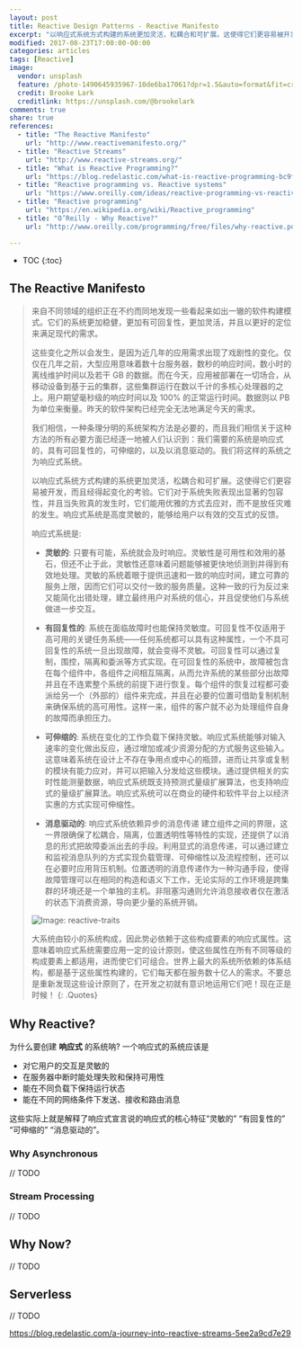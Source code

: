 ```yaml
---
layout: post
title: Reactive Design Patterns - Reactive Manifesto
excerpt: "以响应式系统方式构建的系统更加灵活，松耦合和可扩展。这使得它们更容易被开发，而且经得起变化的考验。它们对于系统失败表现出显著的包容性，并且当失败真的发生时，它们能用优雅的方式去应对，而不是放任灾难的发生。响应式系统是高度灵敏的，能够给用户以有效的交互式的反馈。"
modified: 2017-08-23T17:00:00-00:00
categories: articles
tags: [Reactive]
image:
  vendor: unsplash
  feature: /photo-1490645935967-10de6ba17061?dpr=1.5&auto=format&fit=crop&w=1080&h=735&q=80&cs=tinysrgb&crop=
  credit: Brooke Lark
  creditlink: https://unsplash.com/@brookelark
comments: true
share: true
references:
  - title: "The Reactive Manifesto"
    url: "http://www.reactivemanifesto.org/"
  - title: "Reactive Streams"
    url: "http://www.reactive-streams.org/"
  - title: "What is Reactive Programming?"
    url: "https://blog.redelastic.com/what-is-reactive-programming-bc9fa7f4a7fc"
  - title: "Reactive programming vs. Reactive systems"
    url: "https://www.oreilly.com/ideas/reactive-programming-vs-reactive-systems"
  - title: "Reactive programming"
    url: "https://en.wikipedia.org/wiki/Reactive_programming"
  - title: "O’Reilly - Why Reactive?"
    url: "http://www.oreilly.com/programming/free/files/why-reactive.pdf"

---
```


* TOC
{:toc}

## The Reactive Manifesto

>来自不同领域的组织正在不约而同地发现一些看起来如出一辙的软件构建模式。它们的系统更加稳健，更加有可回复性，更加灵活，并且以更好的定位来满足现代的需求。
>
>这些变化之所以会发生，是因为近几年的应用需求出现了戏剧性的变化。仅仅在几年之前，大型应用意味着数十台服务器，数秒的响应时间，数小时的离线维护时间以及若干 GB 的数据。而在今天，应用被部署在一切场合，从移动设备到基于云的集群，这些集群运行在数以千计的多核心处理器的之上。用户期望毫秒级的响应时间以及 100% 的正常运行时间。数据则以 PB 为单位来衡量。昨天的软件架构已经完全无法地满足今天的需求。
>
>我们相信，一种条理分明的系统架构方法是必要的，而且我们相信关于这种方法的所有必要方面已经逐一地被人们认识到：我们需要的系统是响应式的，具有可回复性的，可伸缩的，以及以消息驱动的。我们将这样的系统之为响应式系统。
>
>以响应式系统方式构建的系统更加灵活，松耦合和可扩展。这使得它们更容易被开发，而且经得起变化的考验。它们对于系统失败表现出显著的包容性，并且当失败真的发生时，它们能用优雅的方式去应对，而不是放任灾难的发生。响应式系统是高度灵敏的，能够给用户以有效的交互式的反馈。
>
>响应式系统是:
>
> * **灵敏的**: 只要有可能，系统就会及时响应。灵敏性是可用性和效用的基石，但还不止于此，灵敏性还意味着问题能够被更快地侦测到并得到有效地处理。灵敏的系统着眼于提供迅速和一致的响应时间，建立可靠的服务上限，因而它们可以交付一致的服务质量。这种一致的行为反过来又能简化出错处理，建立最终用户对系统的信心，并且促使他们与系统做进一步交互。
>
> * **有回复性的**: 系统在面临故障时也能保持灵敏度。可回复性不仅适用于高可用的关键任务系统——任何系统都可以具有这种属性，一个不具可回复性的系统一旦出现故障，就会变得不灵敏。可回复性可以通过复制，围控，隔离和委派等方式实现。在可回复性的系统中，故障被包含在每个组件中，各组件之间相互隔离，从而允许系统的某些部分出故障并且在不连累整个系统的前提下进行恢复。每个组件的恢复过程都可委派给另一个（外部的）组件来完成，并且在必要的位置可借助复制机制来确保系统的高可用性。这样一来，组件的客户就不必为处理组件自身的故障而承担压力。
>
> * **可伸缩的**: 系统在变化的工作负载下保持灵敏。响应式系统能够对输入速率的变化做出反应，通过增加或减少资源分配的方式服务这些输入。这意味着系统在设计上不存在争用点或中心的瓶颈，进而让共享或复制的模块有能力应对，并可以把输入分发给这些模块。通过提供相关的实时性能测量数据，响应式系统既支持预测式量级扩展算法，也支持响应式的量级扩展算法。响应式系统可以在商业的硬件和软件平台上以经济实惠的方式实现可伸缩性。
>
> * **消息驱动的**: 响应式系统依赖异步的消息传递 建立组件之间的界限，这一界限确保了松耦合，隔离，位置透明性等特性的实现，还提供了以消息的形式把故障委派出去的手段。利用显式的消息传递，可以通过建立和监视消息队列的方式实现负载管理、可伸缩性以及流程控制，还可以在必要时应用背压机制。位置透明的消息传递作为一种沟通手段，使得故障管理可以在相同的构造和语义下工作，无论实际的工作环境是跨集群的环境还是一个单独的主机。非阻塞沟通则允许消息接收者仅在激活的状态下消费资源，导向更少量的系统开销。
>
> ![Image: reactive-traits](http://www.reactivemanifesto.org/images/reactive-traits-zh-cn.svg)
>
>大系统由较小的系统构成，因此势必依赖于这些构成要素的响应式属性。这意味着响应式系统需要应用一定的设计原则，使这些属性在所有不同等级的构成要素上都适用，进而使它们可组合。世界上最大的系统所依赖的体系结构，都是基于这些属性构建的，它们每天都在服务数十亿人的需求。不要总是重新发现这些设计原则了，在开发之初就有意识地运用它们吧！现在正是时候！
{: .Quotes}

## Why Reactive?

为什么要创建 **响应式** 的系统呐? 一个响应式的系统应该是

* 对它用户的交互是灵敏的
* 在服务器中断时能处理失败和保持可用性
* 能在不同负载下保持运行状态
* 能在不同的网络条件下发送、接收和路由消息

这些实际上就是解释了响应式宣言说的响应式的核心特征“灵敏的” “有回复性的” “可伸缩的” “消息驱动的”。

### Why Asynchronous

// TODO

### Stream Processing

// TODO

## Why Now?

// TODO

## Serverless

// TODO


https://blog.redelastic.com/a-journey-into-reactive-streams-5ee2a9cd7e29

[Actor_model]:https://en.wikipedia.org/wiki/Actor_model
[JDK_9_Flow_API]:https://community.oracle.com/docs/DOC-1006738
